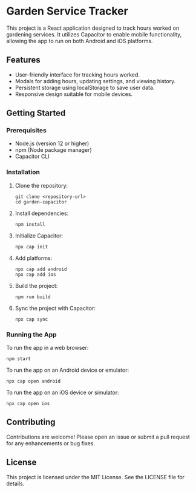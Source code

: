 # Garden Service Tracker

This project is a React application designed to track hours worked on gardening services. It utilizes Capacitor to enable mobile functionality, allowing the app to run on both Android and iOS platforms.

## Features

- User-friendly interface for tracking hours worked.
- Modals for adding hours, updating settings, and viewing history.
- Persistent storage using localStorage to save user data.
- Responsive design suitable for mobile devices.

## Getting Started

### Prerequisites

- Node.js (version 12 or higher)
- npm (Node package manager)
- Capacitor CLI

### Installation

1. Clone the repository:

   ```
   git clone <repository-url>
   cd garden-capacitor
   ```

2. Install dependencies:

   ```
   npm install
   ```

3. Initialize Capacitor:

   ```
   npx cap init
   ```

4. Add platforms:

   ```
   npx cap add android
   npx cap add ios
   ```

5. Build the project:

   ```
   npm run build
   ```

6. Sync the project with Capacitor:

   ```
   npx cap sync
   ```

### Running the App

To run the app in a web browser:

```
npm start
```

To run the app on an Android device or emulator:

```
npx cap open android
```

To run the app on an iOS device or simulator:

```
npx cap open ios
```

## Contributing

Contributions are welcome! Please open an issue or submit a pull request for any enhancements or bug fixes.

## License

This project is licensed under the MIT License. See the LICENSE file for details.